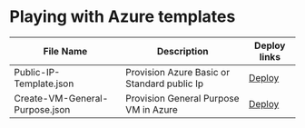 # Playing with Azure templates 

File Name | Description | Deploy links
--------- | ----------- | -----------------
Public-IP-Template.json | Provision Azure Basic or Standard public Ip | <a href="https://portal.azure.com/#create/Microsoft.Template/uri/https%3A%2F%2Fraw.githubusercontent.com%2Fjozef-hasaralejko%2Fazure%2Fmaster%2FCreate-PublicIP-Master.json" target="_blank">Deploy</a>
Create-VM-General-Purpose.json | Provision General Purpose VM in Azure | <a href="https://portal.azure.com/#create/Microsoft.Template/uri/https%3A%2F%2Fraw.githubusercontent.com%2Fjozef-hasaralejko%2Fazure%2Fmaster%2FCreate-VM-General-Purpose-Master.json" target="_blank">Deploy</a>